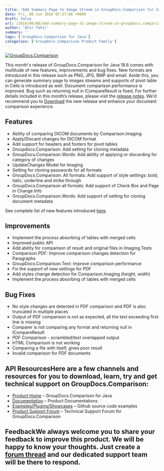 ```yaml
---
title: 'Add Summary Page to Image Stream in GroupDocs.Comparison for Java 18.6'
date: Fri, 08 Jun 2018 07:57:06 +0000
draft: false
url: /2018/06/08/add-summary-page-to-image-stream-in-groupdocs.comparison-for-java-18.6/
author: 'Atir Tahir'
summary: ''
tags: ['GroupDocs.Comparison for Java']
categories: ['GroupDocs.Comparison Product Family']
---
```


[![GroupDocs.Comparison](https://blog.groupdocs.com/wp-content/uploads/sites/4/2016/09/java-comparison-logo.png)](https://www.groupdocs.com/products/comparison/java)

This month's release of GroupDocs.Comparison for Java 18.6 comes with multitude of new features, improvements and bug fixes. New formats are introduced in this release such as PNG, JPG, BMP and email. Aside this, you can generate summary page to images streams and supports of pivot table in Cells is introduced as well. Document comparison performance is improved. Bug such as returning null in ICompareResult is fixed. For further details included in this month’s release, please visit the [release notes](https://docs.groupdocs.com/display/comparisonjava/GroupDocs.Comparison+for+Java+18.6+Release+Notes). We'd recommend you to [Download](https://downloads.groupdocs.com/comparison/java) the new release and enhance your document comparison experience.

## Features

*   Ability of comparing DICOM documents by Comparison.Imaging
*   Apply/Discard changes for DICOM format
*   Add support for headers and footers for pivot tables
*   Groupdocs.Comparison: Add setting for cloning metadata
*   GroupDocs.Comparison.Words: Add ability of applying or discarding for category of changes
*   UpdateChanges Model for Imaging
*   Setting for cloning passwords for all formats
*   GroupDocs.Comparison: All formats: Add support of style settings: bold, italic, underline and strike through
*   GroupDocs.Comparison all formats: Add support of Check Box and Page in Change Info
*   GroupDocs.Comparison.Words: Add support of setting for cloning document metadata

See complete list of new features introduced [here](https://docs.groupdocs.com/display/comparisonjava/GroupDocs.Comparison+for+Java+18.6+Release+Notes).

## Improvements

*   Implement the process absorbing of tables with merged cells
*   Improved public API
*   Add ability for comparison of result and original files in Imaging.Tests
*   Comparison.PDF: Improve comparison changes detection for Paragraphs
*   GroupDocs.Comparison.Text: Improve comparison performance
*   Fix the support of new settings for PDF
*   Add styles change detection for Comparison.Imaging (height, width)
*   Implement the process absorbing of tables with merged cells

## Bug Fixes

*   No style changes are detected in PDF comparison and PDF is also truncated in multiple places
*   Output of PDF comparison is not as expected, all the text exceeding first line is missing
*   Comparer is not comparing any format and returning null in ICompareResult
*   PDF Comparison - scrambled/text overlapped output
*   HTML Comparison is not working
*   Comparing a file with itself, gives poor result
*   Invalid comparison for PDF documents

## API ResourcesHere are a few channels and resources for you to download, learn, try and get technical support on GroupDocs.Comparison:

*   [Product Home](https://products.groupdocs.com/comparison/java "Product Home") – GroupDocs.Comparison for Java
*   [Documentation](https://docs.groupdocs.com/display/comparisonjava/Home "Documentation") – Product Documentations
*   [Examples/Plugins/Showcases](https://github.com/groupdocs-comparison/GroupDocs.Comparison-for-Java "Examples/Plugins/Showcases") – Github source code examples
*   [Product Support Forum](https://forum.groupdocs.com/c/comparison "Product Support Forum") – Technical Support Forum for GroupDocs.Comparison

## FeedbackWe always welcome you to share your feedback to improve this product. We will be happy to know your thoughts. Just create a [forum thread](https://forum.groupdocs.com/c/comparison) and our dedicated support team will be there to respond.





